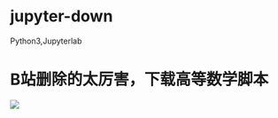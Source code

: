 # jupyter-down
Python3,Jupyterlab

# B站删除的太厉害，下载高等数学脚本
![](https://github.com/mumaren123456/jupyter-down/blob/master/123456.png)
